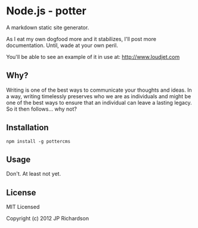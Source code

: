 Node.js - potter
==================

A markdown static site generator.

As I eat my own dogfood more and it stabilizes, I'll post more documentation. Until, wade at your own peril.

You'll be able to see an example of it in use at: http://www.loudjet.com



Why?
----

Writing is one of the best ways to communicate your thoughts and ideas. In a way, writing timelessly preserves who we are as individuals and might be one of the best ways to ensure that an individual can leave a lasting legacy. So it then follows... why not?



Installation
------------

    npm install -g pottercms



Usage
-----

Don't. At least not yet.




License
-------

MIT Licensed

Copyright (c) 2012 JP Richardson



